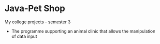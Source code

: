 # Java-Pet Shop
My college projects - semester 3
- The programme supporting an animal clinic that allows the manipulation of data input

